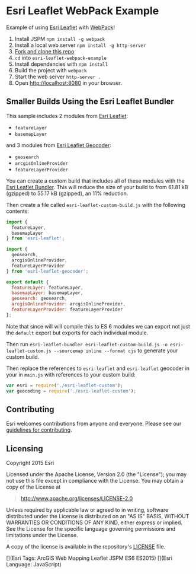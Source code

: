 # Esri Leaflet WebPack Example

Example of using [Esri Leaflet](http://esri.github.io/esri-leaflet) with [WebPack](http://webpack.github.io/)!

1. Install JSPM `npm install -g webpack`
2. Install a local web server `npm install -g http-server`
2. [Fork and clone this repo](https://help.github.com/articles/fork-a-repo)
3. `cd` into `esri-leaflet-webpack-example`
4. Install dependencies with `npm install`
5. Build the project with `webpack`
6. Start the web server `http-server .`
7. Open [http://localhost:8080](http://localhost:8080) in your browser.

## Smaller Builds Using the Esri Leaflet Bundler

This sample includes 2 modules from [Esri Leaflet](https://github.com/Esri/esri-leaflet):

* `featureLayer`
* `basemapLayer`

and 3 modules from [Esri Leaflet Geocoder](https://github.com/Esri/esri-leaflet-geocoder):

* `geosearch`
* `arcgisOnlineProvider`
* `featureLayerProvider`

You can create a custom build that includes all of these modules with the [Esri Leaflet Bundler](http://github.com/esri/esri-leaflet-bundler). This will reduce the size of your build to from 61.81 kB (gzipped) to 55.17 kB (gzipped), an 11% reduction.

Then create a file called `esri-leaflet-custom-build.js` with the following contents:

```js
import {
  featureLayer,
  basemapLayer
} from 'esri-leaflet';

import {
  geosearch,
  arcgisOnlineProvider,
  featureLayerProvider
} from 'esri-leaflet-geocoder';

export default {
  featureLayer: featureLayer,
  basemapLayer: basemapLayer,
  geosearch: geosearch,
  arcgisOnlineProvider: arcgisOnlineProvider,
  featureLayerProvider: featureLayerProvider
};
```

Note that since will will compile this to ES 6 modules we can export not just the `default` export but exports for each individual module.

Then run `esri-leaflet-bundler esri-leaflet-custom-build.js -o esri-leaflet-custom.js --sourcemap inline --format cjs` to generate your custom build.

Then replace the references to `esri-leaflet` and `esri-leaflet` geocoder in your in `main.js` with references to your custom build:

```js
var esri = require('./esri-leaflet-custom');
var geocoding = require('./esri-leaflet-custom');
```

## Contributing

Esri welcomes contributions from anyone and everyone. Please see our [guidelines for contributing](https://github.com/Esri/esri-leaflet-browserify-example/blob/master/CONTRIBUTING.md).

## Licensing
Copyright 2015 Esri

Licensed under the Apache License, Version 2.0 (the "License");
you may not use this file except in compliance with the License.
You may obtain a copy of the License at

> http://www.apache.org/licenses/LICENSE-2.0

Unless required by applicable law or agreed to in writing, software
distributed under the License is distributed on an "AS IS" BASIS,
WITHOUT WARRANTIES OR CONDITIONS OF ANY KIND, either express or implied.
See the License for the specific language governing permissions and
limitations under the License.

A copy of the license is available in the repository's [LICENSE](./LICENSE) file.

[](Esri Tags: ArcGIS Web Mapping Leaflet JSPM ES6 ES2015)
[](Esri Language: JavaScript)
